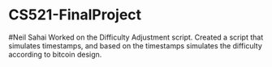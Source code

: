 # CS521-FinalProject

#Neil Sahai
Worked on the Difficulty Adjustment script. Created a script that simulates timestamps, and based on the timestamps simulates the difficulty according to bitcoin design. 



